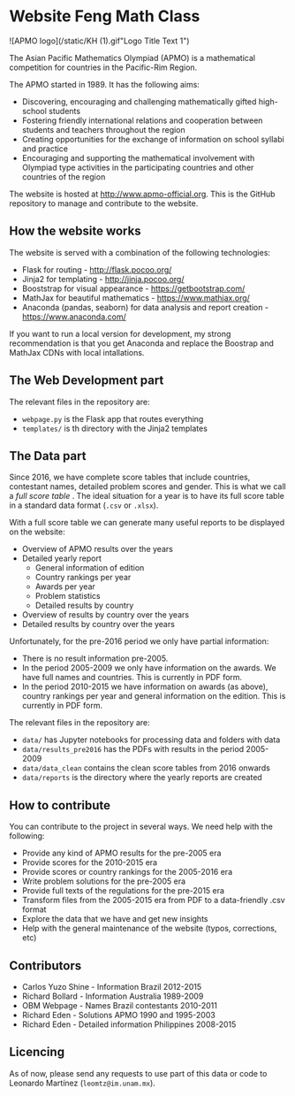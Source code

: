# Website Feng Math Class

![APMO logo](/static/KH (1).gif"Logo Title Text 1")

The Asian Pacific Mathematics Olympiad (APMO) is a mathematical competition for countries in the Pacific-Rim Region.
      
The APMO started in 1989. It has the following aims:
  
- Discovering, encouraging and challenging mathematically gifted high-school students
- Fostering friendly international relations and cooperation between students and teachers throughout the region
- Creating opportunities for the exchange of information on school syllabi and practice
- Encouraging and supporting the mathematical involvement with Olympiad type activities in the participating countries and other countries of the region

The website is hosted at http://www.apmo-official.org. This is the GitHub repository to manage and contribute to the website.

## How the website works

The website is served with a combination of the following technologies:

- Flask for routing - http://flask.pocoo.org/
- Jinja2 for templating - http://jinja.pocoo.org/
- Booststrap for visual appearance  - https://getbootstrap.com/
- MathJax for beautiful mathematics - https://www.mathjax.org/
- Anaconda (pandas, seaborn) for data analysis and report creation - https://www.anaconda.com/

If you want to run a local version for development, my strong recommendation is that you get Anaconda and replace the Boostrap and MathJax CDNs with local intallations.

## The Web Development part

The relevant files in the repository are:

- `webpage.py` is the Flask app that routes everything
- `templates/` is th directory with the Jinja2 templates

## The Data part

Since 2016, we have complete score tables that include countries, contestant names, detailed problem scores and gender. This is what we call a <i> full score table </i>. The ideal situation for a year is to have its full score table in a standard data format (`.csv` or `.xlsx`).

With a full score table we can generate many useful reports to be displayed on the website:

- Overview of APMO results over the years
- Detailed yearly report
    - General information of edition
    - Country rankings per year
    - Awards per year
    - Problem statistics
    - Detailed results by country
- Overview of results by country over the years
- Detailed results by country over the years

Unfortunately, for the pre-2016 period we only have partial information:

- There is no result information pre-2005.
- In the period 2005-2009 we only have information on the awards. We have full names and countries. This is currently in PDF form.
- In the period 2010-2015 we have information on awards (as above), country rankings per year and general information on the edition. This is currently in PDF form.

The relevant files in the repository are:

- `data/` has Jupyter notebooks for processing data and folders with data
- `data/results_pre2016` has the PDFs with results in the period 2005-2009
- `data/data_clean` contains the clean score tables from 2016 onwards
- `data/reports` is the directory where the yearly reports are created

## How to contribute

You can contribute to the project in several ways. We need help with the following:

- Provide any kind of APMO results for the pre-2005 era
- Provide scores for the 2010-2015 era
- Provide scores or country rankings for the 2005-2016 era
- Write problem solutions for the pre-2005 era
- Provide full texts of the regulations for the pre-2015 era 
- Transform files from the 2005-2015 era from PDF to a data-friendly .csv format
- Explore the data that we have and get new insights
- Help with the general maintenance of the website (typos, corrections, etc)

## Contributors

- Carlos Yuzo Shine - Information Brazil 2012-2015
- Richard Bollard - Information Australia 1989-2009
- OBM Webpage - Names Brazil contestants 2010-2011
- Richard Eden - Solutions APMO 1990 and 1995-2003
- Richard Eden - Detailed information Philippines 2008-2015

## Licencing

As of now, please send any requests to use part of this data or code to Leonardo Martínez (`leomtz@im.unam.mx`).
